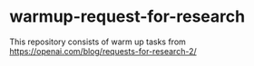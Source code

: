 # warmup-request-for-research
This repository consists of warm up tasks from https://openai.com/blog/requests-for-research-2/

